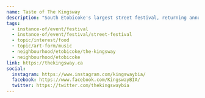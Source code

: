 ```yaml
---
name: Taste of The Kingsway
description: "South Etobicoke's largest street festival, returning annually for a weekend of food, music and family entertainment. Hosted by the Kingsway BIA, this beloved community event features international food vendors, live performances, beverage gardens, amusement rides, and entertainment zones. The festival raises money for charity and attracts over 200,000 visitors."
tags:
  - instance-of/event/festival
  - instance-of/event/festival/street-festival
  - topic/interest/food
  - topic/art-form/music
  - neighbourhood/etobicoke/the-kingsway
  - neighbourhood/etobicoke
link: https://thekingsway.ca
social:
  instagram: https://www.instagram.com/kingswaybia/
  facebook: https://www.facebook.com/KingswayBIA/
  twitter: https://twitter.com/thekingswaybia
---
```

